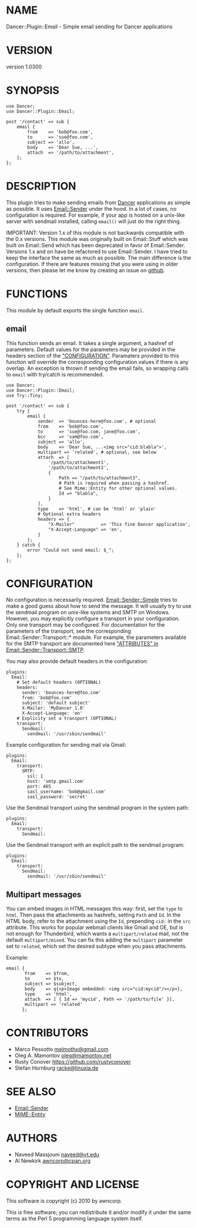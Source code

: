 # NAME

Dancer::Plugin::Email - Simple email sending for Dancer applications

# VERSION

version 1.0300

# SYNOPSIS

    use Dancer;
    use Dancer::Plugin::Email;
    
    post '/contact' => sub {
        email {
            from    => 'bob@foo.com',
            to      => 'sue@foo.com',
            subject => 'allo',
            body    => 'Dear Sue, ...',
            attach  => '/path/to/attachment',
        };
    };

# DESCRIPTION

This plugin tries to make sending emails from [Dancer](https://metacpan.org/pod/Dancer) applications as simple
as possible.
It uses [Email::Sender](https://metacpan.org/pod/Email::Sender) under the hood.
In a lot of cases, no configuration is required.
For example, if your app is hosted on a unix-like server with sendmail
installed, calling `email()` will just do the right thing.

IMPORTANT: Version 1.x of this module is not backwards compatible with the
0.x versions.
This module was originally built on Email::Stuff which was built on
Email::Send which has been deprecated in favor of Email::Sender.
Versions 1.x and on have be refactored to use Email::Sender.
I have tried to keep the interface the same as much as possible.
The main difference is the configuration.
If there are features missing that you were using in older versions,
then please let me know by creating an issue on 
[github](https://github.com/ironcamel/Dancer-Plugin-Email).

# FUNCTIONS

This module by default exports the single function `email`.

## email

This function sends an email.
It takes a single argument, a hashref of parameters.
Default values for the parameters may be provided in the headers section of
the ["CONFIGURATION"](#configuration).
Paramaters provided to this function will override the corresponding
configuration values if there is any overlap.
An exception is thrown if sending the email fails,
so wrapping calls to `email` with try/catch is recommended.

    use Dancer;
    use Dancer::Plugin::Email;
    use Try::Tiny;

    post '/contact' => sub {
        try {
            email {
                sender  => 'bounces-here@foo.com', # optional
                from    => 'bob@foo.com',
                to      => 'sue@foo.com, jane@foo.com',
                bcc     => 'sam@foo.com',
                subject => 'allo',
                body    => 'Dear Sue, ...<img src="cid:blabla">',
                multipart => 'related', # optional, see below
                attach  => [
                    '/path/to/attachment1',
                    '/path/to/attachment2',
                    {
                        Path => "/path/to/attachment3",
                        # Path is required when passing a hashref.
                        # See Mime::Entity for other optional values.
                        Id => "blabla",
                    }
                ],
                type    => 'html', # can be 'html' or 'plain'
                # Optional extra headers
                headers => {
                    "X-Mailer"          => 'This fine Dancer application',
                    "X-Accept-Language" => 'en',
                }
            };
        } catch {
            error "Could not send email: $_";
        };
    };

# CONFIGURATION

No configuration is necessarily required.
[Email::Sender::Simple](https://metacpan.org/pod/Email::Sender::Simple) tries to make a good guess about how to send the
message.
It will usually try to use the sendmail program on unix-like systems
and SMTP on Windows.
However, you may explicitly configure a transport in your configuration.
Only one transport may be configured.
For documentation for the parameters of the transport, see the corresponding
Email::Sender::Transport::\* module.
For example, the parameters available for the SMTP transport are documented
here ["ATTRIBUTES" in Email::Sender::Transport::SMTP](https://metacpan.org/pod/Email::Sender::Transport::SMTP#ATTRIBUTES).

You may also provide default headers in the configuration:

    plugins:
      Email:
        # Set default headers (OPTIONAL)
        headers:
          sender: 'bounces-here@foo.com'
          from: 'bob@foo.com'
          subject: 'default subject'
          X-Mailer: 'MyDancer 1.0'
          X-Accept-Language: 'en'
        # Explicity set a transport (OPTIONAL)
        transport:
          Sendmail:
            sendmail: '/usr/sbin/sendmail'

Example configuration for sending mail via Gmail:

    plugins:
      Email:
        transport:
          SMTP:
            ssl: 1
            host: 'smtp.gmail.com'
            port: 465
            sasl_username: 'bob@gmail.com'
            sasl_password: 'secret'

Use the Sendmail transport using the sendmail program in the system path:

    plugins:
      Email:
        transport:
          Sendmail:

Use the Sendmail transport with an explicit path to the sendmail program:

    plugins:
      Email:
        transport:
          Sendmail:
            sendmail: '/usr/sbin/sendmail'

## Multipart messages

You can embed images in HTML messages this way: first, set the `type`
to `html`. Then pass the attachments as hashrefs, setting `Path` and
`Id`. In the HTML body, refer to the attachment using the `Id`,
prepending `cid:` in the `src` attribute. This works for popular
webmail clients like Gmail and OE, but is not enough for Thunderbird,
which wants a `multipart/related` mail, not the default
`multipart/mixed`. You can fix this adding the `multipart` parameter
set to `related`, which set the desired subtype when you pass
attachments.

Example:

    email {
           from    => $from,
           to      => $to,
           subject => $subject,
           body    => q{<p>Image embedded: <img src="cid:mycid"/></p>},
           type    => 'html',
           attach  => [ { Id => 'mycid', Path => '/path/to/file' }],
           multipart => 'related'
          };

# CONTRIBUTORS

- Marco Pessotto <melmothx@gmail.com>
- Oleg A. Mamontov <oleg@mamontov.net>
- Rusty Conover <https://github.com/rustyconover>
- Stefan Hornburg <racke@linuxia.de>

# SEE ALSO

- [Email::Sender](https://metacpan.org/pod/Email::Sender)
- [MIME::Entity](https://metacpan.org/pod/MIME::Entity)

# AUTHORS

- Naveed Massjouni <naveed@vt.edu>
- Al Newkirk <awncorp@cpan.org>

# COPYRIGHT AND LICENSE

This software is copyright (c) 2010 by awncorp.

This is free software; you can redistribute it and/or modify it under
the same terms as the Perl 5 programming language system itself.
